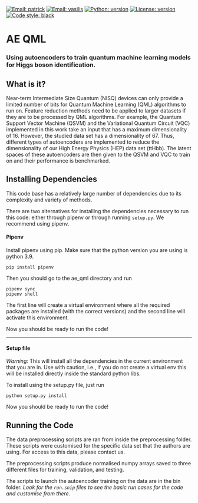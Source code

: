 [![Email: patrick](https://img.shields.io/badge/email-podagiu%40student.ethz.ch-blue?style=flat-square&logo=minutemailer)](mailto:podagiu@student.ethz.ch)
[![Email: vasilis](https://img.shields.io/badge/email-vasileios.belis%40cern.ch-blue?style=flat-square&logo=minutemailer)](mailto:vasilis.belis@cern.ch)
[![Python: version](https://img.shields.io/badge/python-3.9%20%7C%203.10-blue?style=flat-square&logo=python)](https://www.python.org/downloads/)
[![License: version](https://img.shields.io/badge/license-MIT-purple?style=flat-square)](https://github.com/QML-HEP/ae_qml/blob/main/LICENSE)
[![Code style: black](https://img.shields.io/badge/code%20style-black-black?style=flat-square&logo=black)](https://github.com/psf/black)

# AE QML

### Using autoencoders to train quantum machine learning models for Higgs boson identification.


## What is it?

Near-term Intermediate Size Quantum (NISQ) devices can only provide a limited
number of bits for Quantum Machine Learning (QML) algorithms to run on. Feature
reduction methods need to be applied to larger datasets if they are to be
processed by QML algorithms. For example, the Quantum Support Vector
Machine (QSVM) and the Variational Quantum Circuit (VQC) implemented in this
work take an input that has a maximum dimensionality of 16. However, the
studied data set has a dimensionality of 67. Thus, different types of
autoencoders are implemented to reduce the dimensionality of our
High Energy Physics (HEP) data set (ttHbb). The latent spaces of these
autoencoders are then given to the QSVM and VQC to train on and their
performance is benchmarked.


## Installing Dependencies

This code base has a relatively large number of dependencies due to its
complexity and variety of methods.

There are two alternatives for installing the dependencies necessary to run
this code: either through pipenv or through running `setup.py`. We recommend
using pipenv.


#### Pipenv

Install pipenv using pip. Make sure that the python version you are using
is python 3.9.

```
pip install pipenv
```

Then you should go to the ae_qml directory and run

```
pipenv sync
pipenv shell
```
The first line will create a virtual environment where all the required
packages are installed (with the correct versions) and the second line will
activate this environment.

Now you should be ready to run the code!

---

#### Setup file

*Warning:* This will install all the dependencies in the current environment
that you are in. Use with caution, i.e., if you do not create a virtual env
this will be installed directly inside the standard python libs.

To install using the setup.py file, just run

```
python setup.py install
```

Now you should be ready to run the code!

## Running the Code

The data preprocessing scripts are ran from inside the preprocessing folder.
These scripts were customised for the specific data set that the authors are
using. For access to this data, please contact us.

The preprocessing scripts produce normalised numpy arrays saved to three
different files for training, validation, and testing.

The scripts to launch the autoencoder training on the data are in the bin
folder. *Look for the `run.snip` files to see the basic run cases for the*
*code and customise from there*.
